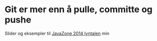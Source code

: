 Git er mer enn å pulle, committe og pushe
============

Slider og eksempler til [JavaZone 2014 lyntalen](http://2014.javazone.no/presentation.html?id=d66d7ccf) min

